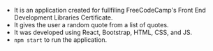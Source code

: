 - It is an application created for fullfiling FreeCodeCamp's Front End Development Libraries Certificate.
- It gives the user a random quote from a list of quotes.
- It was developed using React, Bootstrap, HTML, CSS, and JS. 
- `npm start` to run the application.
